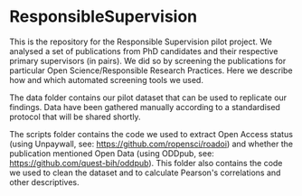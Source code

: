 # ResponsibleSupervision

This is the repository for the Responsible Supervision pilot project. We analysed a set of publications from PhD candidates and their respective primary supervisors (in pairs). We did so by screening the publications for particular Open Science/Responsible Research Practices. Here we describe how and which automated screening tools we used.

The data folder contains our pilot dataset that can be used to replicate our findings. Data have been gathered manually according to a standardised protocol that will be shared shortly. 

The scripts folder contains the code we used to extract Open Access status (using Unpaywall, see: https://github.com/ropensci/roadoi) and whether the publication mentioned Open Data (using ODDpub, see: https://github.com/quest-bih/oddpub). This folder also contains the code we used to clean the dataset and to calculate Pearson's correlations and other descriptives.

